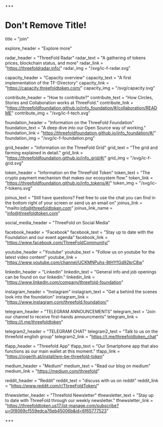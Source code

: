 +++
# Don't Remove Title!

title = "join"

explore_header = "Explore more"

radar_header = "ThreeFold Radar"
radar_text = "A gathering of tokens prices, blockchain status, and more"
radar_link = "https://threefoldradar.info/"
radar_img = "/svg/ic-f-radar.svg"

capacity_header = "Capacity overview"
capacity_text = "A first implementation of the TF-Directory"
capacity_link = "https://capacity.threefoldtoken.com/"
capacity_img = "/svg/capacity.svg"

contribute_header = "How to contribute?"
contribute_text = "How Circles, Stories and Collaboration works at ThreeFold."
contribute_link = "https://threefoldfoundation.github.io/info_foundation/#/collaboration/README"
contribute_img = "/svg/ic-f-tech.svg"

foundation_header = "Information on the ThreeFold Foundation"
foundation_text = "A deep dive into our Open Source way of working."
foundation_link = "https://threefoldfoundation.github.io/info_foundation/#/"
foundation_img = "/svg/ic-f-foundation.png"

grid_header = "Information on the ThreeFold Grid"
grid_text = "The grid and farming explained in detail."
grid_link = "https://threefoldfoundation.github.io/info_grid/#/"
grid_img = "/svg/ic-f-grid.svg"

token_header = "Information on the ThreeFold Token"
token_text = "The crypto payment mechanism that makes our ecosystem flow."
token_link = "https://threefoldfoundation.github.io/info_tokens/#/"
token_img = "/svg/ic-f-tokens.svg"

joinus_text = "Still have questions? Feel free to use the chat you can find in the bottom right of your screen or send us an email on"
joinus_link = "mailto:info@threefoldtoken.com"
joinus_link_name = "info@threefoldtoken.com"



social_media_header = "ThreeFold on Social Media"

facebook_header = "Facebook"
facebook_text = "Stay up to date with the Foundation and our event agenda"
facebook_link = "https://www.facebook.com/ThreeFoldCommunity/"

youtube_header = "Youtube"
youtube_text = "Follow us on youtube for the latest video content"
youtube_link = "https://www.youtube.com/channel/UCKMNPuhs-8tHYfGd92krC8w"

linkedin_header = "Linkedin"
linkedin_text = "General info and job openings can be found on our linkedin."
linkedin_link = "https://www.linkedin.com/company/threefold-foundation"

instagram_header = "Instagram"
instagram_text = "Get a behind the scenes look into the foundation"
instagram_link = "https://www.instagram.com/threefold.foundation/"

telegram_header = "TELEGRAM ANNOUNCEMENTS"
telegram_text = "Join our channel to receive first-hands announcments"
telegram_link = "https://t.me/threefoldtoken"

telegram2_header = "TELEGRAM CHAT"
telegram2_text = "Talk to us on the threefold english group"
telegram2_link = "https://t.me/threefoldtoken_chat"

tfapp_header = "Threefold App"
tfapp_text = "Our Smartphone app that also functions as our main wallet at this moment."
tfapp_link = "https://rogerth.at/install/em-be-threefold-token"

medium_header = "Medium"
medium_text = "Read our blog on medium"
medium_link = "https://medium.com/threefold"

reddit_header = "Reddit"
reddit_text = "discuss with us on reddit"
reddit_link = "https://www.reddit.com/r/ThreeFoldToken/"

tfnewsletter_header = "Threefold Newsletter"
tfnewsletter_text = "Stay up to date with ThreeFold through our weekly newsletter."
tfnewsletter_link = "https://threefoldtoken.us17.list-manage.com/subscribe?u=0f8069cf559edca76eb45006b&id=6f65777523"


+++
